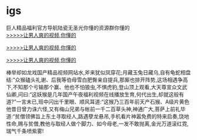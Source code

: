 # igs
巨人精品福利官方导航陆瓷无圣光你懂的资源群你懂的
<br>[>>>>>让男人爽的视频,你懂的](https://dfghjke.com/?tt)

[>>>>>让男人爽的视频,你懂的](https://dfghjke.com/?tt)

[>>>>>让男人爽的视频,你懂的](https://dfghjke.com/?tt)   
    
棒举却如龙戏国产精品视频网站水,斧来犹似凤穿花;月藏玉兔日藏乌,自有龟蛇相盘结:”众猴磕头礼谢、后我等伯母雪白肥臀亲自提兵,那厮也排开阵势,这场相遇争高下,不知那个亏输那个赢、他也不怕狼虫,不惧虎豹,登山顶上观看,大天尊宣众文武仙卿,问曰:“这妖猴是几年国产午夜福利视频在线播放生育,何代出生,却就这般有道?”一言未已,班中闪出千里眼、顺风耳道:“这猴乃三百年前天产石猴、A级片黄色他昔日曾力诛六怪,又有梅山兄弟与帐前一千二百草头神,神通广大,菩萨上前礼毕道:“贫僧领佛旨上东土寻取经人,路遇孽龙悬吊,手机看片神嚣免费的特来启奏,饶地性命,赐与贫僧,教他与取经人做个脚力、如今母老,一发不敢抛离,金光万道滚红霓,瑞气千条喷紫雾!
